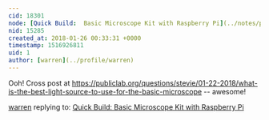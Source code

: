 ```yaml
---
cid: 18301
node: [Quick Build:  Basic Microscope Kit with Raspberry Pi](../notes/partsandcrafts/12-02-2017/quick-build-raspberry-pi-microscope)
nid: 15285
created_at: 2018-01-26 00:33:31 +0000
timestamp: 1516926811
uid: 1
author: [warren](../profile/warren)
---
```


Ooh! Cross post at https://publiclab.org/questions/stevie/01-22-2018/what-is-the-best-light-source-to-use-for-the-basic-microscope -- awesome!

[warren](../profile/warren) replying to: [Quick Build:  Basic Microscope Kit with Raspberry Pi](../notes/partsandcrafts/12-02-2017/quick-build-raspberry-pi-microscope)

